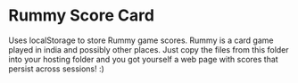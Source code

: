 Rummy Score Card
==========

Uses localStorage to store Rummy game scores. 
Rummy is a card game played in india and possibly other places.
Just copy the files from this folder into your hosting folder and you got yourself a web page with scores that persist across sessions! :)
